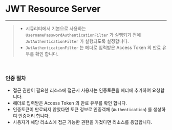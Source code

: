 # JWT Resource Server

-----
> - 시큐리티에서 기본으로 사용하는 `UsernamePasswordAuthenticationFilter` 가 실행되기 전에 `JwtAuthenticationFilter` 가
    실행되도록 설정합니다.
> - `JwtAuthenticationFilter` 는 헤더로 입력받은 Access Token 의 만료 유무를 확인 합니다.

<br />

### 인증 절차

- 접근 권한이 필요한 리소스에 접근시 사용자는 인증토큰을 헤더에 추가하여 요청합니다.
- 헤더로 입력받은 Access Token 의 만료 유무를 확인 합니다.
- 인증토큰이 만료되지 않았다면 토큰 정보로 인증객채 (`Authentication`) 를 생성하여 인증처리 합니다.
- 사용자가 해당 리소스에 접근 가능한 권한을 가졌다면 리소스를 응답합니다.

<br />